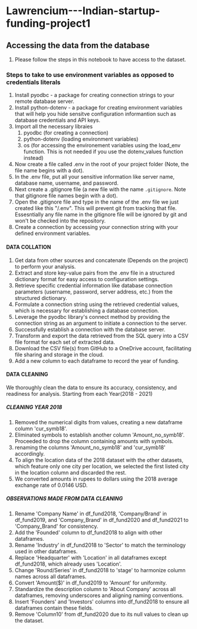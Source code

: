 # Lawrencium---Indian-startup-funding-project1
## Accessing the data from the database
1. Please follow the steps in this notebook to have access to the dataset. 

### Steps to take to use environment variables as opposed to credentials literals
1. Install pyodbc  - a package for creating connection strings to your remote database server.
2. Install python-dotenv - a package for creating environment variables that will help you hide sensitve configuration informantion such as database credentials and API keys.
3. Import all the necessary libraies
   1. pyodbc (for creating a connection)
   2. python-dotenv (loading environment variables)
   3. os (for accessing the environement variables using the load_env function. This is not needed if you use the dotenv_values function instead)
4. Now create a file called .env in the root of your project folder (Note, the file name begins with a dot).
5. In the .env file, put all your sensitive information like server name, database name, username, and password.
6. Next create a .gitignore file (a new file with the name `.gitignore`. Note that gitignore file names begin with a dot).
7. Open the .gitignore file and type in the name of the .env file we just created like this "/.env". This will prevent git from tracking that file. Essesntially any file name in the gitignore file will be ignored by git and won't be checked into the repository.
8. Create a connection by accessing your connection string with your defined environment variables.

#### DATA COLLATION
1. Get data from other sources and concatenate (Depends on the project) to perform your analysis.
2. Extract and store key-value pairs from the .env file in a structured dictionary format for easy access to configuration settings.
3. Retrieve specific credential information like database connection parameters (username, password, server address, etc.) from the structured dictionary.
4. Formulate a connection string using the retrieved credential values, which is necessary for establishing a database connection.
5. Leverage the pyodbc library's connect method by providing the connection string as an argument to initiate a connection to the server.
6. Successfully establish a connection with the database server.
7. Transform and export the data retrieved from the SQL query into a CSV file format for each set of extracted data.
8. Download the CSV file(s) from GitHub to a OneDrive account, facilitating file sharing and storage in the cloud.
9. Add a new column to each dataframe to record the year of funding.

#### DATA CLEANING
We thoroughly clean the data to ensure its accuracy, consistency, and readiness for analysis. Starting from each Year(2018 - 2021)
  ##### CLEANING YEAR 2018
  1. Removed the numerical digits from values, creating a new dataframe column 'cur_symb18'.
  2. Eliminated symbols to establish another column 'Amount_no_symb18'. Proceeded to drop the column containing amounts with symbols.
  3. renaming the columns 'Amount_no_symb18' and 'cur_symb18' accordingly.
  4. To align the location data of the 2018 dataset with the other datasets, which feature only one city per location, we selected the first listed city in the location column and discarded the rest.
  5. We converted amounts in rupees to dollars using the 2018 average exchange rate of 0.0146 USD.  

 ##### OBSERVATIONS MADE FROM DATA CLEANING
1. Rename 'Company Name' in df_fund2018, 'Company/Brand' in df_fund2019, and 'Company_Brand' in df_fund2020 and df_fund2021 to 'Company_Brand' for consistency.
2. Add the 'Founded' column to df_fund2018 to align with other dataframes.
3. Rename 'Industry' in df_fund2018 to 'Sector' to match the terminology used in other dataframes.
4. Replace 'Headquarter' with 'Location' in all dataframes except df_fund2018, which already uses 'Location'.
5. Change 'Round/Series' in df_fund2018 to 'stage' to harmonize column names across all dataframes.
6. Convert 'Amount($)' in df_fund2019 to 'Amount' for uniformity.
7. Standardize the description column to 'About Company' across all dataframes, removing underscores and aligning naming conventions.
8. Insert 'Founders' and 'Investors' columns into df_fund2018 to ensure all dataframes contain these fields.
9. Remove 'Column10' from df_fund2020 due to its null values to clean up the dataset.
